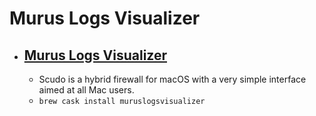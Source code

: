 # Murus Logs Visualizer
- [Murus Logs Visualizer](https://www.murusfirewall.com/)
  - 
  - Scudo is a hybrid firewall for macOS with a very simple interface aimed at all Mac users.
  - `brew cask install muruslogsvisualizer`

